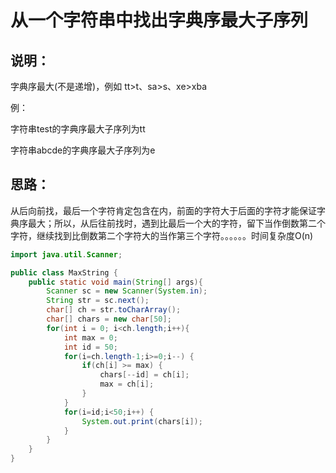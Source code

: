 # 从一个字符串中找出字典序最大子序列

## 说明：

字典序最大(不是递增)，例如 tt>t、sa>s、xe>xba

例：

字符串test的字典序最大子序列为tt

字符串abcde的字典序最大子序列为e

## 思路：

从后向前找，最后一个字符肯定包含在内，前面的字符大于后面的字符才能保证字典序最大；所以，从后往前找时，遇到比最后一个大的字符，留下当作倒数第二个字符，继续找到比倒数第二个字符大的当作第三个字符。。。。。。时间复杂度O(n)

````Java
import java.util.Scanner;

public class MaxString {
    public static void main(String[] args){
        Scanner sc = new Scanner(System.in);
        String str = sc.next();
        char[] ch = str.toCharArray();
        char[] chars = new char[50];
        for(int i = 0; i<ch.length;i++){
            int max = 0;
            int id = 50;
            for(i=ch.length-1;i>=0;i--) {
                if(ch[i] >= max) {
                    chars[--id] = ch[i];
                    max = ch[i];
                }
            }
            for(i=id;i<50;i++) {
                System.out.print(chars[i]);
            }
        }
    }
}

````
